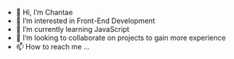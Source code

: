- 👋 Hi, I’m Chantae
- 👀 I’m interested in Front-End Development
- 🌱 I’m currently learning JavaScript
- 💞️ I’m looking to collaborate on projects to gain more experience
- 📫 How to reach me ...

<!---
taepal467/taepal467 is a ✨ special ✨ repository because its `README.md` (this file) appears on your GitHub profile.
You can click the Preview link to take a look at your changes.
--->
